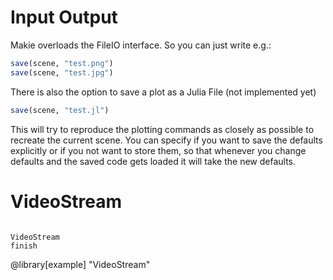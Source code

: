 # Input Output

Makie overloads the FileIO interface.
So you can just write e.g.:
```Julia
save(scene, "test.png")
save(scene, "test.jpg")
```

There is also the option to save a plot as a Julia File (not implemented yet)

```Julia
save(scene, "test.jl")
```

This will try to reproduce the plotting commands as closely as possible to recreate the current scene.
You can specify if you want to save the defaults explicitly or if you not want to store them, so that
whenever you change defaults and the saved code gets loaded it will take the new defaults.


# VideoStream


```@docs

VideoStream
finish
```

@library[example] "VideoStream"

